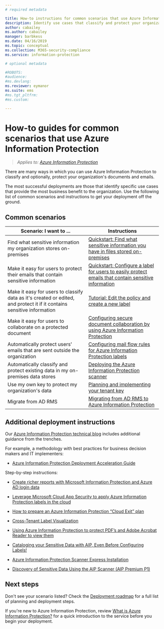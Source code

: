 ```yaml
---
# required metadata

title: How-to instructions for common scenarios that use Azure Information Protection. 
description: Identify use cases that classify and protect your organization's data by using for Azure Information Protection.
author: cabailey
ms.author: cabailey
manager: barbkess
ms.date: 04/16/2019
ms.topic: conceptual
ms.collection: M365-security-compliance
ms.service: information-protection

# optional metadata

#ROBOTS:
#audience:
#ms.devlang:
ms.reviewer: eymanor
ms.suite: ems
#ms.tgt_pltfrm:
#ms.custom:

---
```


# How-to guides for common scenarios that use Azure Information Protection

>*Applies to: [Azure Information Protection](https://azure.microsoft.com/pricing/details/information-protection)*

There are many ways in which you can use Azure Information Protection to classify and optionally, protect your organization's documents and emails. 

The most successful deployments are those that identify specific use cases that provide the most business benefit to the organization. Use the following list of common scenarios and instructions to get your deployment off the ground.

## Common scenarios

|Scenario: I want to ...|Instructions|
|----------------|---------------|
|Find what sensitive information my organization stores on-premises|[Quickstart: Find what sensitive information you have in files stored on-premises](quickstart-findsensitiveinfo.md)|
|Make it easy for users to protect their emails that contain sensitive information|[Quickstart: Configure a label for users to easily protect emails that contain sensitive information](quickstart-label-dnf-protectedemail.md)|
|Make it easy for users to classify data as it's created or edited, and protect it if it contains sensitive information| [Tutorial: Edit the policy and create a new label](infoprotect-quick-start-tutorial.md)|
|Make it easy for users to collaborate on a protected document|[Configuring secure document collaboration by using Azure Information Protection](secure-collaboration-documents.md)|
|Automatically protect users' emails that are sent outside the organization| [Configuring mail flow rules for Azure Information Protection labels](configure-exo-rules.md)
|Automatically classify and protect existing data in my on-premises data stores|[Deploying the Azure Information Protection scanner](deploy-aip-scanner.md)|
|Use my own key to protect my organization's data| [Planning and implementing your tenant key](plan-implement-tenant-key.md)|
|Migrate from AD RMS|[Migrating from AD RMS to Azure Information Protection](migrate-from-ad-rms-to-azure-rms.md)|

## Additional deployment instructions

Our [Azure Information Protection technical blog](https://aka.ms/AIPblog) includes additional guidance from the trenches.

For example, a methodology with best practices for business decision makers and IT implementers:

- [Azure Information Protection Deployment Acceleration Guide](https://techcommunity.microsoft.com/t5/Azure-Information-Protection/Azure-Information-Protection-Deployment-Acceleration-Guide/ba-p/334423)

Step-by-step instructions:

- [Create richer reports with Microsoft Information Protection and Azure AD login data](https://techcommunity.microsoft.com/t5/Azure-Information-Protection/Create-richer-reports-with-Microsoft-Information-Protection-and/ba-p/392713)

- [Leverage Microsoft Cloud App Security to apply Azure Information Protection labels in the cloud](https://techcommunity.microsoft.com/t5/Azure-Information-Protection/Leverage-Microsoft-Cloud-App-Security-to-apply-Azure-Information/ba-p/388638)

- [How to prepare an Azure Information Protection “Cloud Exit” plan](https://techcommunity.microsoft.com/t5/Azure-Information-Protection/How-to-prepare-an-Azure-Information-Protection-Cloud-Exit-plan/ba-p/382631)

- [Cross-Tenant Label Visualization](https://techcommunity.microsoft.com/t5/Azure-Information-Protection/Cross-Tenant-Label-Visualization/ba-p/356588)

- [Using Azure Information Protection to protect PDF’s and Adobe Acrobat Reader to view them](https://techcommunity.microsoft.com/t5/Azure-Information-Protection/Using-Azure-Information-Protection-to-protect-PDF-s-and-Adobe/ba-p/282010)

- [Cataloging your Sensitive Data with AIP, Even Before Configuring Labels!](https://techcommunity.microsoft.com/t5/Azure-Information-Protection/Cataloging-your-Sensitive-Data-with-AIP-Even-Before-Configuring/ba-p/267241)

- [Azure Information Protection Scanner Express Installation](https://techcommunity.microsoft.com/t5/Azure-Information-Protection/Azure-Information-Protection-Scanner-Express-Installation/ba-p/265424)

- [Discovery of Sensitive Data Using the AIP Scanner (AIP Premium P1)](https://techcommunity.microsoft.com/t5/Azure-Information-Protection/Discovery-of-Sensitive-Data-Using-the-AIP-Scanner-AIP-Premium-P1/ba-p/252040)

## Next steps

Don't see your scenario listed? Check the [Deployment roadmap](deployment-roadmap.md) for a full list of planning and deployment steps.

If you're new to Azure Information Protection, review [What is Azure Information Protection?](what-is-information-protection.md) for a quick introduction to the service before you begin your deployment.
